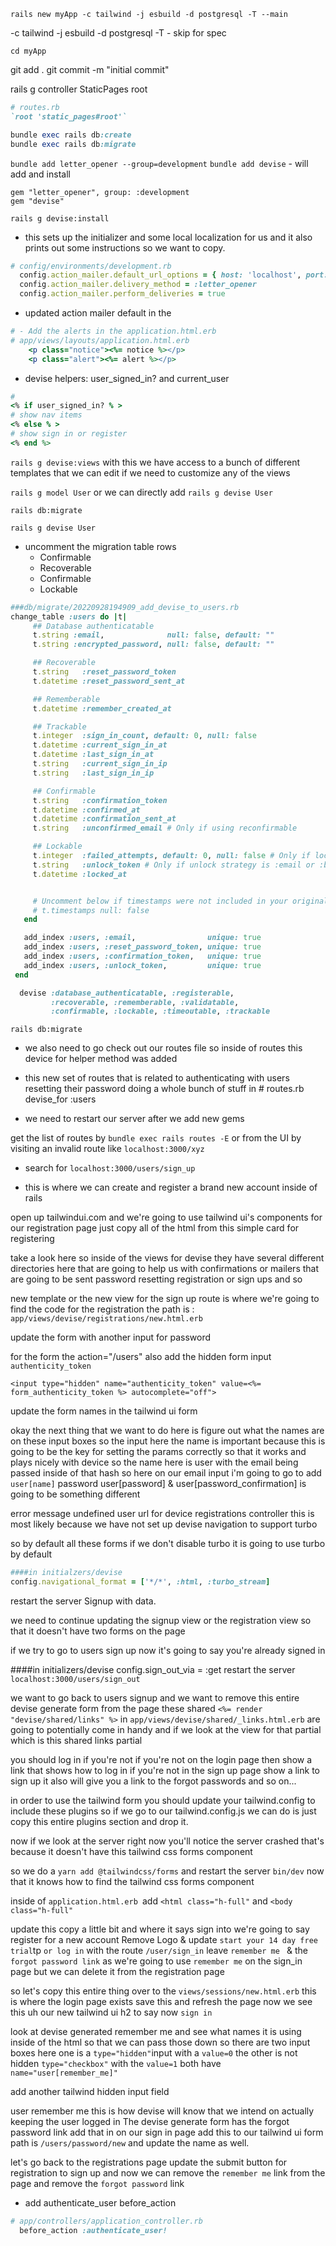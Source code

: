 `rails new myApp -c tailwind -j esbuild -d postgresql -T --main`

-c tailwind 
-j esbuild 
-d postgresql
-T - skip for spec

`cd myApp`

git add .
git commit -m "initial commit"

rails g controller StaticPages root


```rb
# routes.rb
`root 'static_pages#root'`
```

```rb
bundle exec rails db:create
bundle exec rails db:migrate
```

`bundle add letter_opener --group=development`
`bundle add devise` - will add and install
```gemfile
gem "letter_opener", group: :development
gem "devise"
```
`rails g devise:install`
- this sets up the initializer and some local localization for us and it also prints out some instructions so we want to copy.

```rb
# config/environments/development.rb
  config.action_mailer.default_url_options = { host: 'localhost', port: 3000 }
  config.action_mailer.delivery_method = :letter_opener
  config.action_mailer.perform_deliveries = true
```
- updated action mailer default in the 

```rb
# - Add the alerts in the application.html.erb
# app/views/layouts/application.html.erb
    <p class="notice"><%= notice %></p>
    <p class="alert"><%= alert %></p>
```

- devise helpers: user_signed_in? and current_user 
```rb
# 
<% if user_signed_in? % >
# show nav items
<% else % >
# show sign in or register
<% end %>
```

`rails g devise:views`
 with this we have access to a bunch of different templates that we can edit if we need to customize any of the views 

 `rails g model User` or we can directly add `rails g devise User`

 `rails db:migrate`

 `rails g devise User`

- uncomment  the migration table rows
  - Confirmable
  - Recoverable
  - Confirmable
  - Lockable
 ```rb
###db/migrate/20220928194909_add_devise_to_users.rb
 change_table :users do |t|
      ## Database authenticatable
      t.string :email,              null: false, default: ""
      t.string :encrypted_password, null: false, default: ""

      ## Recoverable
      t.string   :reset_password_token
      t.datetime :reset_password_sent_at

      ## Rememberable
      t.datetime :remember_created_at

      ## Trackable
      t.integer  :sign_in_count, default: 0, null: false
      t.datetime :current_sign_in_at
      t.datetime :last_sign_in_at
      t.string   :current_sign_in_ip
      t.string   :last_sign_in_ip

      ## Confirmable
      t.string   :confirmation_token
      t.datetime :confirmed_at
      t.datetime :confirmation_sent_at
      t.string   :unconfirmed_email # Only if using reconfirmable

      ## Lockable
      t.integer  :failed_attempts, default: 0, null: false # Only if lock strategy is :failed_attempts
      t.string   :unlock_token # Only if unlock strategy is :email or :both
      t.datetime :locked_at


      # Uncomment below if timestamps were not included in your original model.
      # t.timestamps null: false
    end

    add_index :users, :email,                unique: true
    add_index :users, :reset_password_token, unique: true
    add_index :users, :confirmation_token,   unique: true
    add_index :users, :unlock_token,         unique: true
  end
 ```

```rb
  devise :database_authenticatable, :registerable,
         :recoverable, :rememberable, :validatable,
         :confirmable, :lockable, :timeoutable, :trackable
```

 `rails db:migrate`

- we also need to go check out our routes file so inside of routes this device for helper method was added
- this new set of routes that is related to authenticating with users resetting their password doing a whole bunch of stuff
in # routes.rb
devise_for :users

- we need to restart our server after we add new gems

get the list of routes by `bundle exec rails routes -E` or from the UI by visiting an invalid route like `localhost:3000/xyz`
- search for `localhost:3000/users/sign_up`

- this is where we can create and register a brand new account inside of rails

open up tailwindui.com and we're going to use tailwind ui's components for our registration page
just copy all of the html from this simple card for registering

take a look here so inside of the views for devise they have several different directories here that are going to help us with confirmations or mailers that are going to be sent password resetting registration or sign ups and so

new template or the new view for the sign up route is where we're going to find the code for the registration the path is : `app/views/devise/registrations/new.html.erb`

update the form  with another input for password 

for the form the action="/users" 
also add the hidden form input `authenticity_token`
 ```
 <input type="hidden" name="authenticity_token" value=<%= form_authenticity_token %> autocomplete="off">
 ```
update the form names in the tailwind ui form

okay the next thing that we want to do here is figure out what the names are on these input boxes so the input here the name is important because this is going to be the key
for setting the params correctly so that it works and plays nicely with device so the name here is user with the email being passed inside of that hash so here on our email input i'm going to go to add `user[name]`
password user[password] & user[password_confirmation] is going to be something different

error message undefined user url for device registrations controller this is most likely because we have not set up devise navigation to support turbo

so by default all these forms if we don't disable turbo it is going to use turbo by default
```rb
####in initialzers/devise
config.navigational_format = ['*/*', :html, :turbo_stream]
```
restart the server
Signup with data.

we need to continue updating the signup view or the registration view so that it doesn't have two forms on the page

if we try to go to users sign up now it's going to say you're already signed in
 

####in initializers/devise
config.sign_out_via = :get
restart the server
`localhost:3000/users/sign_out `

we want to go back to users signup and we want to remove this entire devise generate form from the page
these shared
`<%= render "devise/shared/links" %>` in `app/views/devise/shared/_links.html.erb` are going to potentially come in handy and if we look at the view for that partial which is this shared links partial

you should log in if you're not if you're not on the login page then show a link that shows how to log in if you're not in the sign up page show a link to sign up it also will give you a link to the forgot passwords and so on...


in order to use the tailwind form you should update your tailwind.config to include these plugins so if we go to our tailwind.config.js we can do is just copy this
entire plugins section and drop it.

 now if we look at the server right now you'll notice the server crashed that's because it doesn't have this tailwind css forms component

so we do a `yarn add @tailwindcss/forms` and restart the server `bin/dev`
now that it knows how to find the tailwind css forms component

 inside of `application.html.erb `add `<html class="h-full"` and `<body class="h-full" `

update this copy a little bit and where it says sign into we're going to say register for a new account
 Remove Logo & update `start your 14 day free trial`tp `or log in` with the route `/user/sign_in`
 leave `remember me ` &  the `forgot password link` as we're going to use `remember me` on the sign_in page but we can delete it from the registration page

so let's copy this entire thing over to the `views/sessions/new.html.erb` this is where the login page exists
save this and refresh the page now we see this uh our new tailwind ui h2 to say now `sign in`

look at devise generated remember me and see what names it is using inside of the html so that we can pass those down 
so there are two input boxes here one is a `type="hidden"`input with a `value=0` the other is not hidden `type="checkbox"` with the `value=1` both have `name="user[remember_me]"`

add another tailwind hidden input field 

user remember me this is how devise will know that we intend on actually keeping the user logged in 
The devise generate form has the forgot password link add that in on our sign in page add this to our tailwind ui form path is `/users/password/new` and update the name as well.


 let's go back to the registrations page update the submit button for registration to sign up and now we can remove the `remember me` link from the page  and remove the `forgot password` link


- add authenticate_user before_action
```rb
# app/controllers/application_controller.rb
  before_action :authenticate_user!
```